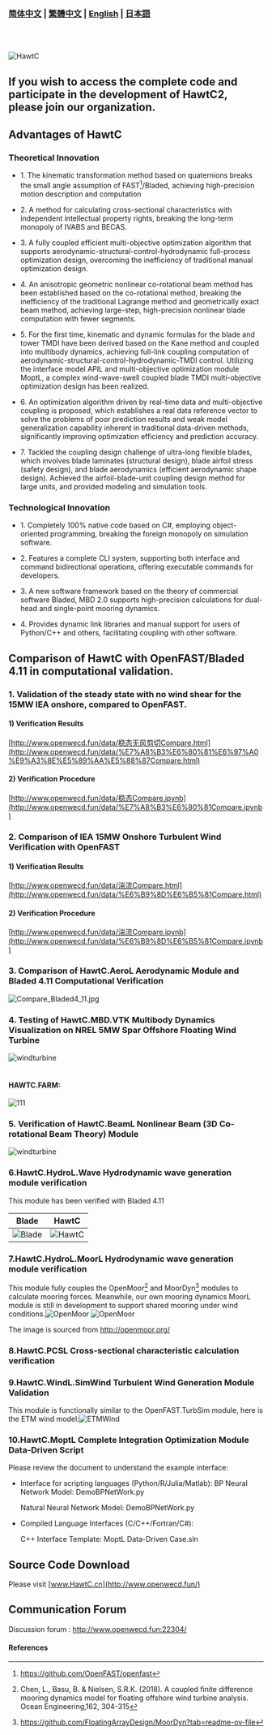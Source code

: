 ### [简体中文](./README.md) | [繁體中文](./README_FCN.md) | [English](./README_EN.md) | [日本語](./README_JP.md)
</br>
</br>

![HawtC](./docs/image/TheoryManualandBarchMarkreport/图标.png)

##   If you wish to access the complete code and participate in the development of HawtC2, please join our organization.

## Advantages of HawtC

### Theoretical Innovation

*     
    1\. The kinematic transformation method based on quaternions breaks the small angle assumption of FAST[^1]/Bladed, achieving high-precision motion description and computation  
    
*     
    2\. A method for calculating cross-sectional characteristics with independent intellectual property rights, breaking the long-term monopoly of IVABS and BECAS.  
    
*     
    3\. A fully coupled efficient multi-objective optimization algorithm that supports aerodynamic-structural-control-hydrodynamic full-process optimization design, overcoming the inefficiency of traditional manual optimization design.  
    
*     
    4\. An anisotropic geometric nonlinear co-rotational beam method has been established based on the co-rotational method, breaking the inefficiency of the traditional Lagrange method and geometrically exact beam method, achieving large-step, high-precision nonlinear blade computation with fewer segments.  
    
*     
    5\. For the first time, kinematic and dynamic formulas for the blade and tower TMDI have been derived based on the Kane method and coupled into multibody dynamics, achieving full-link coupling computation of aerodynamic-structural-control-hydrodynamic-TMDI control. Utilizing the interface model APIL and multi-objective optimization module MoptL, a complex wind-wave-swell coupled blade TMDI multi-objective optimization design has been realized.  

*     
    6\. An optimization algorithm driven by real-time data and multi-objective coupling is proposed, which establishes a real data reference vector to solve the problems of poor prediction results and weak model generalization capability inherent in traditional data-driven methods, significantly improving optimization efficiency and prediction accuracy.
    
*     
    7\. Tackled the coupling design challenge of ultra-long flexible blades, which involves blade laminates (structural design), blade airfoil stress (safety design), and blade aerodynamics (efficient aerodynamic shape design). Achieved the airfoil-blade-unit coupling design method for large units, and provided modeling and simulation tools.  
      
    

###   Technological Innovation  

*     
    1\. Completely 100% native code based on C#, employing object-oriented programming, breaking the foreign monopoly on simulation software.  
    
*     
    2\. Features a complete CLI system, supporting both interface and command bidirectional operations, offering executable commands for developers.  
    
*     
    3\. A new software framework based on the theory of commercial software Bladed, MBD 2.0 supports high-precision calculations for dual-head and single-point mooring dynamics.  
    
*     
    4\. Provides dynamic link libraries and manual support for users of Python/C++ and others, facilitating coupling with other software.  
    

##   Comparison of HawtC with OpenFAST/Bladed 4.11 in computational validation.

###   1\. Validation of the steady state with no wind shear for the 15MW IEA onshore, compared to OpenFAST.

####   1) Verification Results

[http://www.openwecd.fun/data/稳态无风剪切Compare.html](http://www.openwecd.fun/data/%E7%A8%B3%E6%80%81%E6%97%A0%E9%A3%8E%E5%89%AA%E5%88%87Compare.html)

####   2) Verification Procedure

[http://www.openwecd.fun/data/稳态Compare.ipynb](http://www.openwecd.fun/data/%E7%A8%B3%E6%80%81Compare.ipynb)

###   2\. Comparison of IEA 15MW Onshore Turbulent Wind Verification with OpenFAST

####   1) Verification Results

[http://www.openwecd.fun/data/湍流Compare.html](http://www.openwecd.fun/data/%E6%B9%8D%E6%B5%81Compare.html)

####   2) Verification Procedure

[http://www.openwecd.fun/data/湍流Compare.ipynb](http://www.openwecd.fun/data/%E6%B9%8D%E6%B5%81Compare.ipynb)

###   3\. Comparison of HawtC.AeroL Aerodynamic Module and Bladed 4.11 Computational Verification

![Compare_Bladed4_11.jpg](./docs/Compare_Bladed4_11.jpg)

###   4\. Testing of HawtC.MBD.VTK Multibody Dynamics Visualization on NREL 5MW Spar Offshore Floating Wind Turbine

![windturbine](./docs/image/TheoryManualandBarchMarkreport/12.webp)
<br/>
<br/>
#### HAWTC.FARM:

![111](./docs/image/TheoryManualandBarchMarkreport/133.webp)

###   5\. Verification of HawtC.BeamL Nonlinear Beam (3D Co-rotational Beam Theory) Module

![windturbine](./docs/image/TheoryManualandBarchMarkreport/BeamL.png)

###   6.HawtC.HydroL.Wave Hydrodynamic wave generation module verification

  
This module has been verified with Bladed 4.11

| Blade	| HawtC|
|----|-----|
|![Blade](./docs/image/TheoryManualandBarchMarkreport/截图_20250412034847.png)|![HawtC](./docs/image/TheoryManualandBarchMarkreport/截图_20250412034808.png)|


###   7.HawtC.HydroL.MoorL Hydrodynamic wave generation module verification

  
This module fully couples the OpenMoor[^2] and MoorDyn[^3] modules to calculate mooring forces. Meanwhile, our own mooring dynamics MoorL module is still in development to support shared mooring under wind conditions.![OpenMoor](./docs/image/TheoryManualandBarchMarkreport/Case1-25.gif) ![OpenMoor](./docs/image/TheoryManualandBarchMarkreport/Case3-5.gif)

  
The image is sourced from http://openmoor.org/

###   8.HawtC.PCSL Cross-sectional characteristic calculation verification

###   9.HawtC.WindL.SimWind Turbulent Wind Generation Module Validation

  
This module is functionally similar to the OpenFAST.TurbSim module, here is the ETM wind model:![ETMWind](./docs/image/TheoryManualandBarchMarkreport/wind.webp)

###  10.HawtC.MoptL Complete Integration Optimization Module Data-Driven Script

  
Please review the document to understand the example interface:

*     
    Interface for scripting languages (Python/R/Julia/Matlab): BP Neural Network Model: DemoBPNetWork.py
    
      
    Natural Neural Network Model: DemoBPNetWork.py
    
*     
    Compiled Language Interfaces (C/C++/Fortran/C#):
    
      
    C++ Interface Template: MoptL Data-Driven Case.sln
    

##  Source Code Download

  
Please visit [www.HawtC.cn](http://www.openwecd.fun/)

##  Communication Forum

Discussion forum : http://www.openwecd.fun:22304/

####   References
[^1]:https://github.com/OpenFAST/openfast
[^2]:Chen, L., Basu, B. & Nielsen, S.R.K. (2018). A coupled finite difference mooring dynamics model for floating offshore wind turbine analysis. Ocean Engineering,162, 304-315
[^3]:https://github.com/FloatingArrayDesign/MoorDyn?tab=readme-ov-file
